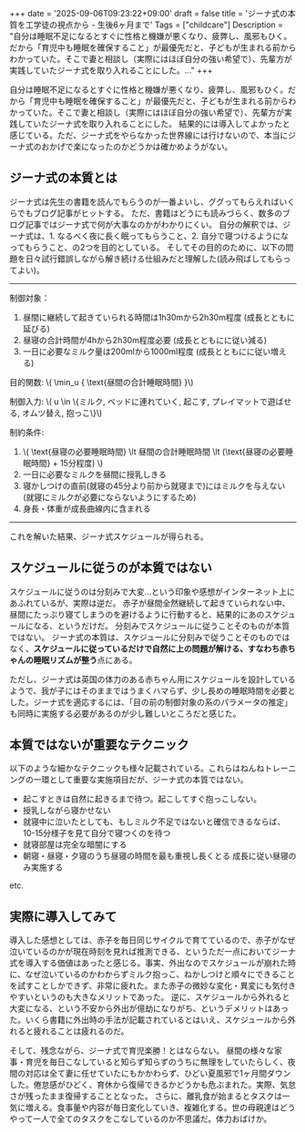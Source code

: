 +++
date = '2025-09-06T09:23:22+09:00'
draft = false
title = 'ジーナ式の本質を工学徒の視点から - 生後6ヶ月まで'
Tags = ["childcare"]
Description = "自分は睡眠不足になるとすぐに性格と機嫌が悪くなり、疲弊し、風邪もひく。だから「育児中も睡眠を確保すること」が最優先だと、子どもが生まれる前からわかっていた。そこで妻と相談し（実際にはほぼ自分の強い希望で）、先輩方が実践していたジーナ式を取り入れることにした。..."
+++

自分は睡眠不足になるとすぐに性格と機嫌が悪くなり、疲弊し、風邪もひく。だから「育児中も睡眠を確保すること」が最優先だと、子どもが生まれる前からわかっていた。そこで妻と相談し（実際にはほぼ自分の強い希望で）、先輩方が実践していたジーナ式を取り入れることにした。
結果的には導入してよかったと感じている。ただ、ジーナ式をやらなかった世界線には行けないので、本当にジーナ式のおかげで楽になったのかどうかは確かめようがない。

## ジーナ式の本質とは
ジーナ式は先生の書籍を読んでもらうのが一番よいし、ググってもらえればいくらでもブログ記事がヒットする。
ただ、書籍はどうにも読みづらく、数多のブログ記事ではジーナ式で何が大事なのかがわかりにくい。
自分の解釈では、ジーナ式は、1. なるべく夜に長く眠ってもらうこと、2. 自分で寝つけるようになってもらうこと、の2つを目的としている。
そしてその目的のために、以下の問題を日々試行錯誤しながら解き続ける仕組みだと理解した(読み飛ばしてもらってよい)。

<hr/>

制御対象：
1. 昼間に継続して起きていられる時間は1h30mから2h30m程度 (成長とともに延びる)
2. 昼寝の合計時間が4hから2h30m程度必要 (成長とともにに従い減る)
3. 一日に必要なミルク量は200mlから1000ml程度 (成長とともにに従い増える)

目的関数: \\( \min_u { \text{昼間の合計睡眠時間} }\\)

制御入力: \\( u \in \\{ミルク, ベッドに連れていく, 起こす, プレイマットで遊ばせる, オムツ替え, 抱っこ\\}\\)

制約条件:
1. \\( \text{昼寝の必要睡眠時間} \lt 昼間の合計睡眠時間 \lt (\text{昼寝の必要睡眠時間} + 15分程度) \\)
2. 一日に必要なミルクを昼間に授乳しきる
3. 寝かしつけの直前(就寝の45分より前から就寝まで)にはミルクを与えない (就寝にミルクが必要にならないようにするため)
4. 身長・体重が成長曲線内に含まれる
<hr/>

これを解いた結果、ジーナ式スケジュールが得られる。

## スケジュールに従うのが本質ではない
スケジュールに従うのは分刻みで大変…という印象や感想がインターネット上にあふれているが、実際は逆だ。
赤子が昼間全然継続して起きていられない中、昼間にたっぷり寝てしまうのを避けるように行動すると、結果的にあのスケジュールになる、というだけだ。
分刻みでスケジュールに従うことそのものが本質ではない。
ジーナ式の本質は、スケジュールに分刻みで従うことそのものではなく、**スケジュールに従っているだけで自然に上の問題が解ける、すなわち赤ちゃんの睡眠リズムが整う**点にある。

ただし、ジーナ式は英国の体力のある赤ちゃん用にスケジュールを設計しているようで、我が子にはそのままではうまくハマらず、少し長めの睡眠時間を必要とした。ジーナ式を適応するには、「目の前の制御対象の系のパラメータの推定」も同時に実施する必要があるのが少し難しいところだと感じた。

## 本質ではないが重要なテクニック
以下のような細かなテクニックも様々記載されている。これらはねんねトレーニングの一環として重要な実施項目だが、ジーナ式の本質ではない。
- 起こすときは自然に起きるまで待つ。起こしてすぐ抱っこしない。
- 授乳しながら寝かせない
- 就寝中に泣いたとしても、もしミルク不足ではないと確信できるならば、10-15分様子を見て自分で寝つくのを待つ
- 就寝部屋は完全な暗闇にする
- 朝寝・昼寝・夕寝のうち昼寝の時間を最も重視し長くとる  成長に従い昼寝のみ実施する

etc.

## 実際に導入してみて
導入した感想としては、赤子を毎日同じサイクルで育てているので、赤子がなぜ泣いているのかが現在時刻を見れば推測できる、というただ一点においてジーナ式を導入する価値はあったと感じる。事実、外出なのでスケジュールが崩れた時に、なぜ泣いているのかわからずミルク抱っこ、ねかしつけと順々にできることを試すことしかできず、非常に疲れた。また赤子の微妙な変化・異変にも気付きやすいというのも大きなメリットであった。
逆に、スケジュールから外れると大変になる、という不安から外出が億劫になりがち、というデメリットはあった。いくら書籍に外出時の手法が記載されているとはいえ、スケジュールから外れると疲れることは疲れるのだ。

そして、残念ながら、ジーナ式で育児楽勝！とはならない。
昼間の様々な家事・育児を毎日こなしていると知らず知らずのうちに無理をしていたらしく、夜間の対応は全て妻に任せていたにもかかわらず、ひどい夏風邪で1ヶ月間ダウンした。倦怠感がひどく、育休から復帰できるかどうかも危ぶまれた。実際、気怠さが残ったまま復帰することとなった。
さらに、離乳食が始まるとタスクは一気に増える。食事量や内容が毎日変化していき、複雑化する。世の母親達はどうやって一人で全てのタスクをこなしているのか不思議だ。体力おばけか。
